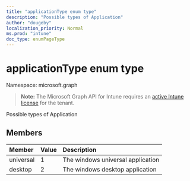 ```yaml
---
title: "applicationType enum type"
description: "Possible types of Application"
author: "dougeby"
localization_priority: Normal
ms.prod: "intune"
doc_type: enumPageType
---
```


# applicationType enum type

Namespace: microsoft.graph

> **Note:** The Microsoft Graph API for Intune requires an [active Intune license](https://go.microsoft.com/fwlink/?linkid=839381) for the tenant.

Possible types of Application

## Members
|Member|Value|Description|
|:---|:---|:---|
|universal|1|The windows universal application|
|desktop|2|The windows desktop application|









